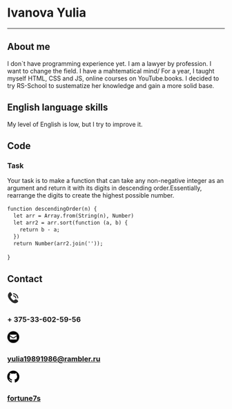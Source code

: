 # Ivanova Yulia
***
## About me
I don`t have programming experience yet. I am a lawyer by profession. I want to change the field. I have a mahtematical mind/ For a year, I taught myself HTML, CSS and JS, online courses on YouTube.books.
I decided to try RS-School to sustematize her knowledge and gain a more solid base.

## English language skills
My level of English is low, but I try to improve it.

## Code
### Task
Your task is to make a function that can take any non-negative integer as an argument and return it with its digits in descending order.Essentially, rearrange the digits to create the highest possible number.
```
function descendingOrder(n) {
  let arr = Array.from(String(n), Number)
  let arr2 = arr.sort(function (a, b) {
    return b - a;
  })
  return Number(arr2.join(''));

}
```
## Contact
![icon telefon](tel.jpg) 
### + 375-33-602-59-56

![icon emal](emal.png)
### yulia19891986@rambler.ru

![icon githab](githab.png)
### [fortune7s](https://github.com/fortune7s)


